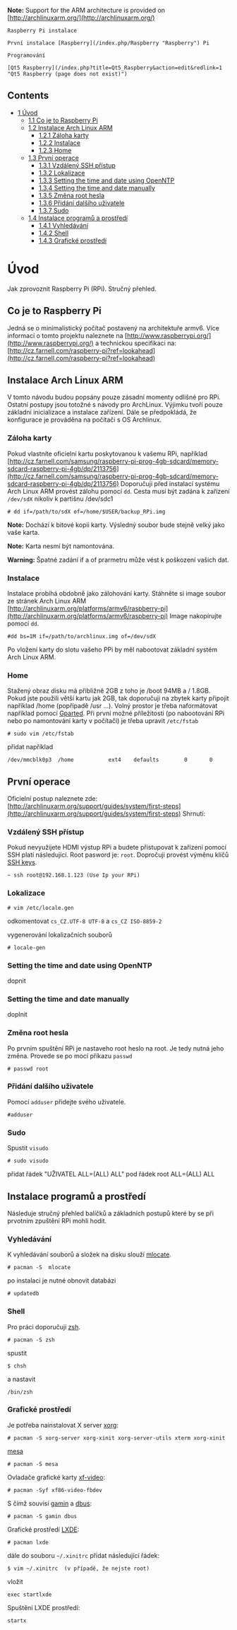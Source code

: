 **Note:** Support for the ARM architecture is provided on [http://archlinuxarm.org/](http://archlinuxarm.org/)

	Raspberry Pi instalace

	První instalace [Raspberry](/index.php/Raspberry "Raspberry") Pi

	Programování

	[Qt5 Raspberry](/index.php?title=Qt5_Raspberry&action=edit&redlink=1 "Qt5 Raspberry (page does not exist)")

## Contents

*   [1 Úvod](#.C3.9Avod)
    *   [1.1 Co je to Raspberry Pi](#Co_je_to_Raspberry_Pi)
    *   [1.2 Instalace Arch Linux ARM](#Instalace_Arch_Linux_ARM)
        *   [1.2.1 Záloha karty](#Z.C3.A1loha_karty)
        *   [1.2.2 Instalace](#Instalace)
        *   [1.2.3 Home](#Home)
    *   [1.3 První operace](#Prvn.C3.AD_operace)
        *   [1.3.1 Vzdálený SSH přístup](#Vzd.C3.A1len.C3.BD_SSH_p.C5.99.C3.ADstup)
        *   [1.3.2 Lokalizace](#Lokalizace)
        *   [1.3.3 Setting the time and date using OpenNTP](#Setting_the_time_and_date_using_OpenNTP)
        *   [1.3.4 Setting the time and date manually](#Setting_the_time_and_date_manually)
        *   [1.3.5 Změna root hesla](#Zm.C4.9Bna_root_hesla)
        *   [1.3.6 Přidání dalšího uživatele](#P.C5.99id.C3.A1n.C3.AD_dal.C5.A1.C3.ADho_u.C5.BEivatele)
        *   [1.3.7 Sudo](#Sudo)
    *   [1.4 Instalace programů a prostředí](#Instalace_program.C5.AF_a_prost.C5.99ed.C3.AD)
        *   [1.4.1 Vyhledávání](#Vyhled.C3.A1v.C3.A1n.C3.AD)
        *   [1.4.2 Shell](#Shell)
        *   [1.4.3 Grafické prostředí](#Grafick.C3.A9_prost.C5.99ed.C3.AD)

# Úvod

Jak zprovoznit Raspberry Pi (RPi). Stručný přehled.

## Co je to Raspberry Pi

Jedná se o minimalistický počítač postavený na architektuře armv6\. Více informací o tomto projektu naleznete na [http://www.raspberrypi.org/](http://www.raspberrypi.org/) a technickou specifikaci na: [http://cz.farnell.com/raspberry-pi?ref=lookahead](http://cz.farnell.com/raspberry-pi?ref=lookahead)

## Instalace Arch Linux ARM

V tomto návodu budou popsány pouze zásadní momenty odlišné pro RPi. Ostatní postupy jsou totožné s návody pro ArchLinux. Výjimku tvoří pouze základní inicializace a instalace zařízení. Dále se předpokládá, že konfigurace je prováděna na počítači s OS Archlinux.

### Záloha karty

Pokud vlastníte oficielní kartu poskytovanou k vašemu RPi, například [http://cz.farnell.com/samsung/raspberry-pi-prog-4gb-sdcard/memory-sdcard-raspberry-pi-4gb/dp/2113756](http://cz.farnell.com/samsung/raspberry-pi-prog-4gb-sdcard/memory-sdcard-raspberry-pi-4gb/dp/2113756) Doporučuji před instalací systému Arch Linux ARM provést zálohu pomocí `dd`. Cesta musí být zadána k zařízení `/dev/sdX` nikoliv k partišnu /dev/sdc1

```
# dd if=/path/to/sdX of=/home/$USER/backup_RPi.img

```

**Note:** Dochází k bitové kopii karty. Výsledný soubor bude stejně velký jako vaše karta.

**Note:** Karta nesmí být namontována.

**Warning:** Špatné zadání if a of prarmetru může vést k poškození vašich dat.

### Instalace

Instalace probíhá obdobně jako zálohování karty. Stáhněte si image soubor ze stránek Arch Linux ARM [http://archlinuxarm.org/platforms/armv6/raspberry-pi](http://archlinuxarm.org/platforms/armv6/raspberry-pi) Image nakopírujte pomocí `dd`.

```
#dd bs=1M if=/path/to/archlinux.img of=/dev/sdX

```

Po vložení karty do slotu vašeho PPi by měl nabootovat základní systém Arch Linux ARM.

### Home

Stažený obraz disku má přibližně 2GB z toho je /boot 94MB a / 1.8GB. Pokud jste použili větší kartu jak 2GB, tak doporučuji na zbytek karty připojit například /home (popřípadě /usr ...). Volný prostor je třeba naformátovat například pomocí [Gparted](/index.php/Gparted "Gparted"). Při první možné příležitosti (po nabootování RPi nebo po namontování karty v počítači) je třeba upravit `/etc/fstab`

```
# sudo vim /etc/fstab

```

přidat například

```
/dev/mmcblk0p3  /home           ext4    defaults        0       0

```

## První operace

Oficielní postup naleznete zde: [http://archlinuxarm.org/support/guides/system/first-steps](http://archlinuxarm.org/support/guides/system/first-steps) Shrnutí:

### Vzdálený SSH přístup

Pokud nevyužijete HDMI výstup RPi a budete přistupovat k zařízení pomocí SSH platí následující. Root pasword je: `root`. Dopročuji provést výměnu klíčů [SSH keys](/index.php/SSH_keys "SSH keys").

```
~ ssh root@192.168.1.123 (Use Ip your RPi)

```

### Lokalizace

```
# vim /etc/locale.gen

```

odkomentovat `cs_CZ.UTF-8 UTF-8` a `cs_CZ ISO-8859-2`

vygenerování lokalizačních souborů

```
# locale-gen

```

### Setting the time and date using OpenNTP

dopnit

### Setting the time and date manually

doplnit

### Změna root hesla

Po prvním spuštění RPi je nastaveho root heslo na root. Je tedy nutná jeho změna. Provede se po mocí příkazu `passwd`

```
# passwd root

```

### Přidání dalšího uživatele

Pomocí `adduser` přidejte svého uživatele.

```
#adduser

```

### Sudo

Spustit `visudo`

```
# sudo visudo 

```

přidat řádek "UŽIVATEL ALL=(ALL) ALL" pod řádek root ALL=(ALL) ALL

## Instalace programů a prostředí

Následuje stručný přehled balíčků a základních postupů které by se při prvotním zpuštění RPi mohli hodit.

### Vyhledávání

K vyhledávání souborů a složek na disku slouží [mlocate](/index.php/Mlocate "Mlocate").

```
# pacman -S  mlocate

```

po instalaci je nutné obnovit databázi

```
# updatedb

```

### Shell

Pro práci doporučuji [zsh](/index.php/Zsh "Zsh").

```
# pacman -S zsh

```

spustit

```
$ chsh

```

a nastavit

```
/bin/zsh

```

### Grafické prostředí

Je potřeba nainstalovat X server [xorg](/index.php/Xorg "Xorg"):

```
# pacman -S xorg-server xorg-xinit xorg-server-utils xterm xorg-xinit

```

[mesa](/index.php?title=Mesa&action=edit&redlink=1 "Mesa (page does not exist)")

```
# pacman -S mesa

```

Ovladače grafické karty [xf-video](/index.php?title=Xf-video&action=edit&redlink=1 "Xf-video (page does not exist)"):

```
# pacman -Syf xf86-video-fbdev 

```

S čímž souvisí [gamin](/index.php/Gamin "Gamin") a [dbus](/index.php/Dbus "Dbus"):

```
# pacman -S gamin dbus

```

Grafické prostředí [LXDE](/index.php/LXDE "LXDE"):

```
# pacman lxde 

```

dále do souboru `~/.xinitrc` přidat následující řádek:

```
$ vim ~/.xinitrc  (v případě, že nejste root)

```

vložit

```
exec startlxde 

```

Spuštění LXDE prostředí:

```
startx

```
